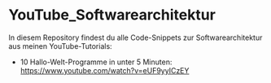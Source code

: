 # YouTube_Softwarearchitektur
In diesem Repository findest du alle Code-Snippets zur Softwarearchitektur aus meinen YouTube-Tutorials:
- 10 Hallo-Welt-Programme in unter 5 Minuten: https://www.youtube.com/watch?v=eUF9yyICzEY
